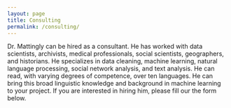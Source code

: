 ```yaml
---
layout: page
title: Consulting
permalink: /consulting/
---
```

Dr. Mattingly can be hired as a consultant. He has worked with data scientists, archivists, medical professionals, social scientists, geographers, and historians. He specializes in data cleaning, machine learning, natural language processing, social network analysis, and text analysis. He can read, with varying degrees of competence, over ten languages. He can bring this broad linguistic knowledge and background in machine learning to your project. If you are interested in hiring him, please fill our the form below.

<div id="formkeep-embed" data-formkeep-url="https://formkeep.com/p/6457b6073fed8de0b55c871a3470066b?embedded=1"></div>

<script type="text/javascript" src="https://pym.nprapps.org/pym.v1.min.js"></script>
<script type="text/javascript" src="https://formkeep-production-herokuapp-com.global.ssl.fastly.net/formkeep-embed.js"></script>

<!-- Get notified when the form is submitted, add your own code below: -->
<script>
const formkeepEmbed = document.querySelector('#formkeep-embed')

formkeepEmbed.addEventListener('formkeep-embed:submitting', _event => {
  console.log('Submitting form...')
})

formkeepEmbed.addEventListener('formkeep-embed:submitted', _event => {
  console.log('Submitted form...')
})
</script>